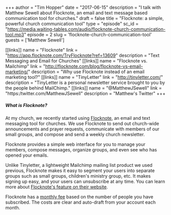 +++
author = "Tim Hopper"
date = "2017-06-15"
description = "I talk with Matthew Sewell about Flocknote, an email and text message based communication tool for churches."
draft = false
title = "Flocknote: a simple, powerful church communication tool"
type = "episode"
sc_id = "https://media.waiting-tables.com/audio/flocknote-church-communication-tool.mp3"
episode = 2
slug = 'flocknote-church-communication-tool'
guests = ['Matthew Sewell']

[[links]]
name = "Flocknote"
link = "https://app.flocknote.com/TryFlocknote?ref=13609"
description = "Text Messaging and Email for Churches"
[[links]]
name = "Flocknote vs. Mailchimp"
link = "http://flocknote.com/blog/flocknote-vs-email-marketing/"
description = "Why use Flocknote instead of an email marketing tool?"
[[links]]
name = "TinyLetter"
link = "http://tinyletter.com/"
description = "TinyLetter is a personal newsletter service brought to you by the people behind MailChimp."
[[links]]
name = "@MatthewJSewell"
link = "https:/twitter.com/MatthewJSewell"
description = "Matthew's Twitter"
+++

##### What is Flocknote?

At my church, we recently started using [Flocknote](https://app.flocknote.com/TryFlocknote?ref=13609), an email and text messaging tool for churches. We use Flocknote to send out church-wide announcements and prayer requests, communicate with members of our small groups, and compose and send a weekly church newsletter.

Flocknote provides a simple web interface for you to manage your members, compose messages, organize groups, and even see who has opened your emails.

Unlike Tinyletter, a lightweight Mailchimp mailing list product we used previous, Flocknote makes it easy to segment your users into separate groups such as small groups, children's ministry group, etc. It makes signing up easy, and your users can unsubscribe at any time. You can learn more about [Flocknote's feature on their website](http://flocknote.com/overview).

Flocknote has a [monthly fee](http://flocknote.com/pricing) based on the number of people you have subscribed. The costs are clear and auto-draft from your account each month.
